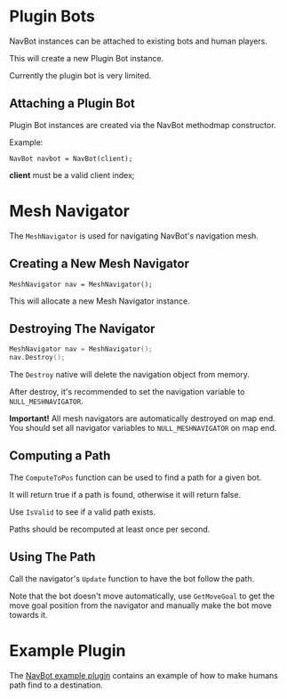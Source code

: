 # Plugin Bots

NavBot instances can be attached to existing bots and human players.

This will create a new Plugin Bot instance.

Currently the plugin bot is very limited.

## Attaching a Plugin Bot

Plugin Bot instances are created via the NavBot methodmap constructor.

Example:

`NavBot navbot = NavBot(client);`

**client** must be a valid client index;

# Mesh Navigator

The `MeshNavigator` is used for navigating NavBot's navigation mesh.

## Creating a New Mesh Navigator

`MeshNavigator nav = MeshNavigator();`

This will allocate a new Mesh Navigator instance.

## Destroying The Navigator

```cpp
MeshNavigator nav = MeshNavigator();
nav.Destroy();
```

The `Destroy` native will delete the navigation object from memory.

After destroy, it's recommended to set the navigation variable to `NULL_MESHNAVIGATOR`.

**Important!** All mesh navigators are automatically destroyed on map end. You should set all navigator variables to `NULL_MESHNAVIGATOR` on map end.

## Computing a Path

The `ComputeToPos` function can be used to find a path for a given bot.

It will return true if a path is found, otherwise it will return false.

Use `IsValid` to see if a valid path exists.

Paths should be recomputed at least once per second.

## Using The Path

Call the navigator's `Update` function to have the bot follow the path.

Note that the bot doesn't move automatically, use `GetMoveGoal` to get the move goal position from the navigator and manually make the bot move towards it.


# Example Plugin

The [NavBot example plugin] contains an example of how to make humans path find to a destination.


[NavBot example plugin]: https://github.com/caxanga334/NavBot/blob/main/scripting/navbot_example.sp